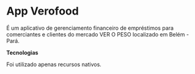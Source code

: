 # App Verofood

É um aplicativo de gerenciamento financeiro de empréstimos para comerciantes e clientes do mercado VER O PESO localizado em Belém - Pará.

<b>Tecnologias</b>

Foi utilizado apenas recursos nativos.
